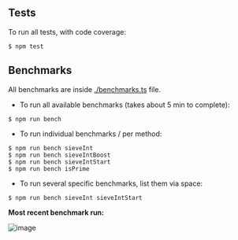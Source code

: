 Tests
-----

To run all tests, with code coverage:

```shell
$ npm test
```

## Benchmarks

All benchmarks are inside [./benchmarks.ts](./benchmarks.ts) file.

* To run all available benchmarks (takes about 5 min to complete):

```shell
$ npm run bench
```

* To run individual benchmarks / per method:

```shell
$ npm run bench sieveInt
$ npm run bench sieveIntBoost
$ npm run bench sieveIntStart
$ npm run bench isPrime
```

* To run several specific benchmarks, list them via space:

```shell
$ npm run bench sieveInt sieveIntStart
```

**Most recent benchmark run:**

![image](https://user-images.githubusercontent.com/5108906/136716544-161e2498-c3c1-4e76-b8ea-2674a0416d0f.png)


